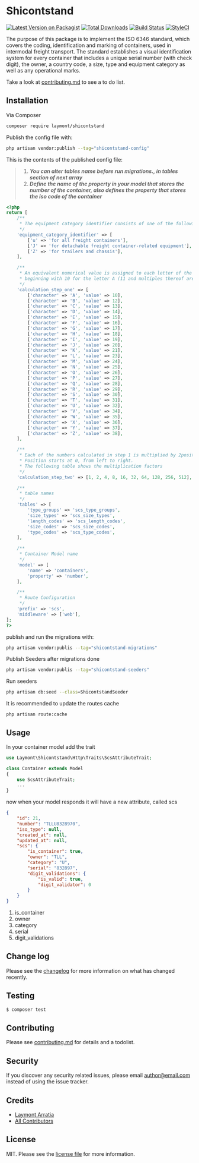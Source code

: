# Shicontstand

[![Latest Version on Packagist][ico-version]][link-packagist]
[![Total Downloads][ico-downloads]][link-downloads]
[![Build Status][ico-travis]][link-travis]
[![StyleCI][ico-styleci]][link-styleci]

The purpose of this package is to implement the ISO 6346 standard, which covers the coding, 
identification and marking of containers, used in intermodal freight transport.
The standard establishes a visual identification system for every container that includes a 
unique serial number (with check digit), the owner, a country code, a size, type 
and equipment category as well as any operational marks.

Take a look at [contributing.md](contributing.md) to see a to do list.

## Installation

Via Composer

``` bash
composer require laymont/shicontstand
```

Publish the config file with:

```bash
php artisan vendor:publish --tag="shicontstand-config"
```

This is the contents of the published config file:

> 1. ***You can alter tables name before run migrations., in tables section of next array*** 
> 2. ***Define the name of the property in your model that stores the number of the container, also defines the property that stores the iso code of the container*** 

```php
<?php
return [
    /**
     * The equipment category identifier consists of one of the following capital letters of the Latin alphabet
     */
    'equipment_category_identifier' => [
        ['u' => 'for all freight containers'],
        ['J' => 'for detachable freight container-related equipment'],
        ['Z' => 'for trailers and chassis'],
    ],

    /**
     * An equivalent numerical value is assigned to each letter of the alphabet,
     * beginning with 10 for the letter A (11 and multiples thereof are omitted)
     */
    'calculation_step_one' => [
        ['character' => 'A', 'value' => 10],
        ['character' => 'B', 'value' => 12],
        ['character' => 'C', 'value' => 13],
        ['character' => 'D', 'value' => 14],
        ['character' => 'E', 'value' => 15],
        ['character' => 'F', 'value' => 16],
        ['character' => 'G', 'value' => 17],
        ['character' => 'H', 'value' => 18],
        ['character' => 'I', 'value' => 19],
        ['character' => 'J', 'value' => 20],
        ['character' => 'K', 'value' => 21],
        ['character' => 'L', 'value' => 23],
        ['character' => 'M', 'value' => 24],
        ['character' => 'N', 'value' => 25],
        ['character' => 'O', 'value' => 26],
        ['character' => 'P', 'value' => 27],
        ['character' => 'Q', 'value' => 28],
        ['character' => 'R', 'value' => 29],
        ['character' => 'S', 'value' => 30],
        ['character' => 'T', 'value' => 31],
        ['character' => 'U', 'value' => 32],
        ['character' => 'V', 'value' => 34],
        ['character' => 'W', 'value' => 35],
        ['character' => 'X', 'value' => 36],
        ['character' => 'Y', 'value' => 37],
        ['character' => 'Z', 'value' => 38],
    ],

    /**
     * Each of the numbers calculated in step 1 is multiplied by 2position, where position is the exponent to base 2.
     * Position starts at 0, from left to right.
     * The following table shows the multiplication factors
     */
    'calculation_step_two' => [1, 2, 4, 8, 16, 32, 64, 128, 256, 512],

    /**
     * table names
     */
    'tables' => [
        'type_groups' => 'scs_type_groups',
        'size_types' => 'scs_size_types',
        'length_codes' => 'scs_length_codes',
        'size_codes' => 'scs_size_codes',
        'type_codes' => 'scs_type_codes',
    ],

    /**
     * Container Model name
     */
    'model' => [
        'name' => 'containers',
        'property' => 'number',
    ],

    /**
     * Route Configuration
     */
    'prefix' => 'scs',
    'middleware' => ['web'],
];
?>
```

publish and run the migrations with:
``` bash
php artisan vendor:publis --tag="shicontstand-migrations"
```

Publish Seeders after migrations done
``` bash
php artisan vendor:publis --tag="shicontstand-seeders"
```

Run seeders
``` bash
php artisan db:seed --class=ShicontstandSeeder
```

It is recommended to update the routes cache
```
php artisan route:cache
``` 

## Usage
In your container model add the trait
```php
use Laymont\Shicontstand\Http\Traits\ScsAttributeTrait;

class Container extends Model
{
    use ScsAttributeTrait;
    ...
}
```
now when your model responds it will have a new attribute, called scs
```json
{
    "id": 21,
    "number": "TLLU8328970",
    "iso_type": null,
    "created_at": null,
    "updated_at": null,
    "scs": {
        "is_container": true,
        "owner": "TLL",
        "category": "U",
        "serial": "832897",
        "digit_validations": {
            "is_valid": true,
            "digit_validator": 0
        }
    }
}
```
1. is_container
2. owner
3. category
4. serial
5. digit_validations

## Change log

Please see the [changelog](changelog.md) for more information on what has changed recently.

## Testing

``` bash
$ composer test
```

## Contributing

Please see [contributing.md](contributing.md) for details and a todolist.

## Security

If you discover any security related issues, please email author@email.com instead of using the issue tracker.

## Credits

- [Laymont Arratia][link-author]
- [All Contributors][link-contributors]

## License

MIT. Please see the [license file](license.md) for more information.

[ico-version]: https://img.shields.io/packagist/v/laymont/shicontstand.svg?style=flat-square
[ico-downloads]: https://img.shields.io/packagist/dt/laymont/shicontstand.svg?style=flat-square
[ico-travis]: https://img.shields.io/travis/laymont/shicontstand/master.svg?style=flat-square
[ico-styleci]: https://styleci.io/repos/12345678/shield

[link-packagist]: https://packagist.org/packages/laymont/shicontstand
[link-downloads]: https://packagist.org/packages/laymont/shicontstand
[link-travis]: https://travis-ci.org/laymont/shicontstand
[link-styleci]: https://styleci.io/repos/12345678
[link-author]: https://github.com/laymont
[link-contributors]: ../../contributors
